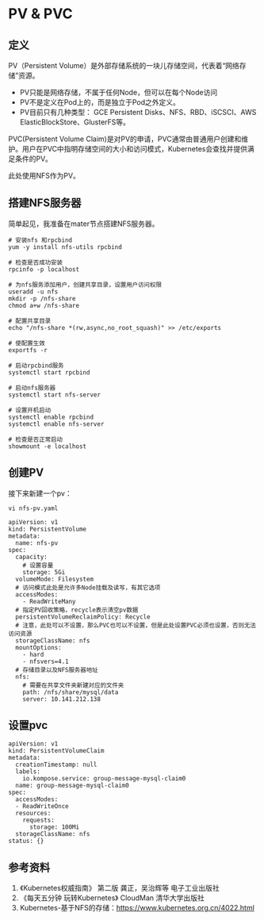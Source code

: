 # PV & PVC
## 定义
PV（Persistent Volume）是外部存储系统的一块儿存储空间，代表着“网络存储”资源。
- PV只能是网络存储，不属于任何Node，但可以在每个Node访问
- PV不是定义在Pod上的，而是独立于Pod之外定义。
- PV目前只有几种类型： GCE Persistent Disks、NFS、RBD、iSCSCI、AWS ElasticBlockStore、GlusterFS等。

PVC(Persistent Volume Claim)是对PV的申请，PVC通常由普通用户创建和维护。用户在PVC中指明存储空间的大小和访问模式，Kubernetes会查找并提供满足条件的PV。

此处使用NFS作为PV。

## 搭建NFS服务器
简单起见，我准备在mater节点搭建NFS服务器。
```
# 安装nfs 和rpcbind
yum -y install nfs-utils rpcbind

# 检查是否成功安装
rpcinfo -p localhost

# 为nfs服务添加用户，创建共享目录，设置用户访问权限
useradd -u nfs
mkdir -p /nfs-share
chmod a+w /nfs-share

# 配置共享目录
echo "/nfs-share *(rw,async,no_root_squash)" >> /etc/exports

# 使配置生效
exportfs -r

# 启动rpcbind服务
systemctl start rpcbind

# 启动nfs服务器
systemctl start nfs-server

# 设置开机启动
systemctl enable rpcbind
systemctl enable nfs-server

# 检查是否正常启动
showmount -e localhost
```

## 创建PV
接下来新建一个pv：
```
vi nfs-pv.yaml

apiVersion: v1
kind: PersistentVolume
metadata:
  name: nfs-pv
spec:
  capacity:
    # 设置容量
    storage: 5Gi
  volumeMode: Filesystem
  # 访问模式此处是允许多Node挂载及读写，有其它选项
  accessModes:
    - ReadWriteMany
  # 指定PV回收策略，recycle表示清空pv数据
  persistentVolumeReclaimPolicy: Recycle
  # 注意，此处可以不设置，那么PVC也可以不设置，但是此处设置PVC必须也设置，否则无法访问资源
  storageClassName: nfs
  mountOptions:
    - hard
    - nfsvers=4.1
  # 存储目录以及NFS服务器地址
  nfs:
    # 需要在共享文件夹新建对应的文件夹
    path: /nfs/share/mysql/data
    server: 10.141.212.138
```

## 设置pvc
```
apiVersion: v1
kind: PersistentVolumeClaim
metadata:
  creationTimestamp: null
  labels:
    io.kompose.service: group-message-mysql-claim0
  name: group-message-mysql-claim0
spec:
  accessModes:
  - ReadWriteOnce
  resources:
    requests:
      storage: 100Mi
  storageClassName: nfs
status: {}

```

## 参考资料
1. 《Kubernetes权威指南》 第二版 龚正，吴治辉等 电子工业出版社
2. 《每天五分钟 玩转Kubernetes》 CloudMan 清华大学出版社
3. Kubernetes-基于NFS的存储：https://www.kubernetes.org.cn/4022.html
